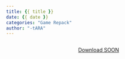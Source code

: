 ```yaml
---
title: {{ title }}
date: {{ date }}
categories: "Game Repack"
author: "-tARA"
---
```

<img src=""/> <br>
<center>
<p><a href="">Download SOON</a> <br>
</center>
